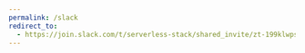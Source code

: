 ```yaml
---
permalink: /slack
redirect_to:
  - https://join.slack.com/t/serverless-stack/shared_invite/zt-199klwpsl-LXNSqOCUsZBqOiNKOAg~7Q
---
```

